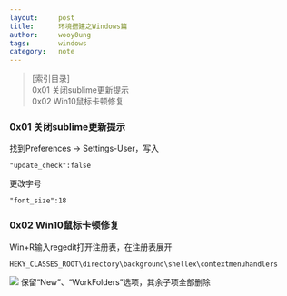 ```yaml
---
layout:		post
title:		环境搭建之Windows篇
author:		wooy0ung
tags:		windows
category:  	note
---
```



>[索引目录]  
>0x01 关闭sublime更新提示  
>0x02 Win10鼠标卡顿修复  
<!-- more -->


### 0x01 关闭sublime更新提示

找到Preferences -> Settings-User，写入
```
"update_check":false
```

更改字号
```
"font_size":18
```


### 0x02 Win10鼠标卡顿修复

Win+R输入regedit打开注册表，在注册表展开
```
HEKY_CLASSES_ROOT\directory\background\shellex\contextmenuhandlers
```

![](/assets/img/note/2018-02-21-windows-environment.markdown/0x001.png)
保留“New”、“WorkFolders”选项，其余子项全部删除